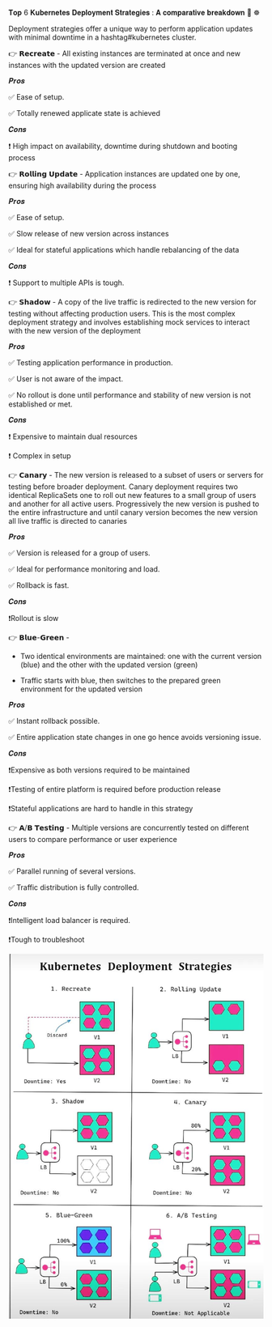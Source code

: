 𝐓𝐨𝐩 6 𝐊𝐮𝐛𝐞𝐫𝐧𝐞𝐭𝐞𝐬 𝐃𝐞𝐩𝐥𝐨𝐲𝐦𝐞𝐧𝐭 𝐒𝐭𝐫𝐚𝐭𝐞𝐠𝐢𝐞𝐬 : 𝐀 𝐜𝐨𝐦𝐩𝐚𝐫𝐚𝐭𝐢𝐯𝐞 𝐛𝐫𝐞𝐚𝐤𝐝𝐨𝐰𝐧 🤔 ☸️ 

Deployment strategies offer a unique way to perform application updates with minimal downtime in a hashtag#kubernetes cluster. 

👉 𝗥𝗲𝗰𝗿𝗲𝗮𝘁𝗲 - All existing instances are terminated at once and new instances with the updated version are created

𝑷𝒓𝒐𝒔

✅ Ease of setup.

✅ Totally renewed applicate state is achieved


𝑪𝒐𝒏𝒔

❗ High impact on availability, downtime during shutdown and booting process

👉 𝗥𝗼𝗹𝗹𝗶𝗻𝗴 𝗨𝗽𝗱𝗮𝘁𝗲 - Application instances are updated one by one, ensuring high availability during the process

𝑷𝒓𝒐𝒔

✅ Ease of setup.

✅ Slow release of new version across instances

✅ Ideal for stateful applications which handle rebalancing of the data

𝑪𝒐𝒏𝒔

❗ Support to multiple APIs is tough.



👉 𝗦𝗵𝗮𝗱𝗼𝘄 - A copy of the live traffic is redirected to the new version for testing without affecting production users. This is the most complex deployment strategy and involves establishing mock services to interact with the new version of the deployment

𝑷𝒓𝒐𝒔

✅ Testing application performance in production.

✅ User is not aware of the impact.

✅ No rollout is done until performance and stability of new version is not established or met.

𝑪𝒐𝒏𝒔

❗ Expensive to maintain dual resources

❗ Complex in setup


👉 𝗖𝗮𝗻𝗮𝗿𝘆 - The new version is released to a subset of users or servers for testing before broader deployment. Canary deployment requires two identical ReplicaSets one to roll out new features to a small group of users and another for all active users. Progressively the new version is pushed to the entire infrastructure and until canary version becomes the new version all live traffic is directed to canaries

𝑷𝒓𝒐𝒔

✅ Version is released for a group of users.

✅ Ideal for performance monitoring and load.

✅ Rollback is fast.


𝑪𝒐𝒏𝒔

❗Rollout is slow


👉 𝗕𝗹𝘂𝗲-𝗚𝗿𝗲𝗲𝗻 - 

- Two identical environments are maintained: one with the current version (blue) and the other with the updated version (green)

- Traffic starts with blue, then switches to the prepared green environment for the updated version

𝑷𝒓𝒐𝒔

✅ Instant rollback possible.

✅ Entire application state changes in one go hence avoids versioning issue.


𝑪𝒐𝒏𝒔

❗Expensive as both versions required to be maintained

❗Testing of entire platform is required before production release

❗Stateful applications are hard to handle in this strategy


👉 𝗔/𝗕 𝗧𝗲𝘀𝘁𝗶𝗻𝗴 - Multiple versions are concurrently tested on different users to compare performance or user experience

𝑷𝒓𝒐𝒔

✅ Parallel running of several versions.

✅ Traffic distribution is fully controlled.


𝑪𝒐𝒏𝒔

❗Intelligent load balancer is required.

❗Tough to troubleshoot

![alt text](Kubernetes_deployment_Strategies_comparative_breakdown.jpeg "𝐓𝐨𝐩 6 𝐊𝐮𝐛𝐞𝐫𝐧𝐞𝐭𝐞𝐬 𝐃𝐞𝐩𝐥𝐨𝐲𝐦𝐞𝐧𝐭 𝐒𝐭𝐫𝐚𝐭𝐞𝐠𝐢𝐞𝐬 : 𝐀 𝐜𝐨𝐦𝐩𝐚𝐫𝐚𝐭𝐢𝐯𝐞 𝐛𝐫𝐞𝐚𝐤𝐝𝐨𝐰𝐧")


